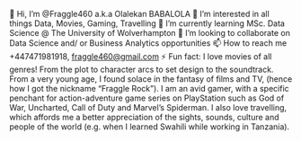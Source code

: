 👋 Hi, I’m @Fraggle460 a.k.a Olalekan BABALOLA 
👀 I’m interested in all things Data, Movies, Gaming, Travelling 
🌱 I’m currently learning MSc. Data Science @ The University of Wolverhampton
💞️ I’m looking to collaborate on Data Science and/ or Business Analytics opportunities
📫 How to reach me +447471981918, fraggle460@gmail.com 
⚡ Fun fact: I love movies of all genres! From the plot to character arcs to set design to the soundtrack. From a very
young age, I found solace in the fantasy of films and TV, (hence how I got the nickname “Fraggle Rock”).
I am an avid gamer, with a specific penchant for action-adventure game series on PlayStation such as
God of War, Uncharted, Call of Duty and Marvel’s Spiderman. I also love travelling, which affords me a
better appreciation of the sights, sounds, culture and people of the world (e.g. when I learned Swahili while
working in Tanzania).
